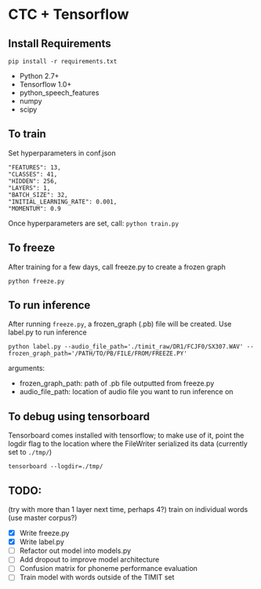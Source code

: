 # CTC + Tensorflow

## Install Requirements

`pip install -r requirements.txt`

- Python 2.7+
- Tensorflow 1.0+
- python_speech_features
- numpy
- scipy

## To train
Set hyperparameters in conf.json
```
"FEATURES": 13,
"CLASSES": 41,
"HIDDEN": 256,
"LAYERS": 1,
"BATCH_SIZE": 32,
"INITIAL_LEARNING_RATE": 0.001,
"MOMENTUM": 0.9
```
Once hyperparameters are set, call:
`python train.py`

## To freeze
After training for a few days, call freeze.py to create a frozen graph
```
python freeze.py
```

## To run inference
After running `freeze.py`, a frozen_graph (.pb) file will be created.
Use label.py to run inference
```
python label.py --audio_file_path='./timit_raw/DR1/FCJF0/SX307.WAV' --frozen_graph_path='/PATH/TO/PB/FILE/FROM/FREEZE.PY'
```

arguments:
- frozen_graph_path: path of .pb file outputted from freeze.py
- audio_file_path: location of audio file you want to run inference on


## To debug using tensorboard
Tensorboard comes installed with tensorflow; to make use of it, point the logdir flag to the location where the FileWriter serialized its data (currently set to `./tmp/`)
```
tensorboard --logdir=./tmp/
```

## TODO:
(try with more than 1 layer next time, perhaps 4?)
train on individual words (use master corpus?)
- [X] Write freeze.py
- [X] Write label.py
- [ ] Refactor out model into models.py
- [ ] Add dropout to improve model architecture
- [ ] Confusion matrix for phoneme performance evaluation
- [ ] Train model with words outside of the TIMIT set
